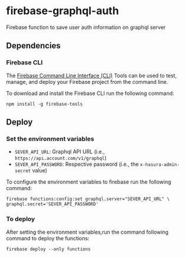 # firebase-graphql-auth

Firebase function to save user auth information on graphql server

## Dependencies

### Firebase CLI

The [Firebase Command Line Interface (CLI)](https://github.com/firebase/firebase-tools) Tools can be used to test, manage, and deploy your Firebase project from the command line.

To download and install the Firebase CLI run the following command:

```
npm install -g firebase-tools
```

## Deploy

### Set the environment variables

- `SEVER_API_URL`: Graphql API URL (i.e., `https://api.account.com/v1/graphql`)
- `SEVER_API_PASSWORD`: Respective password (i.e., the `x-hasura-admin-secret` value)

To configure the environment variables to firebase run the following command:

```shell
firebase functions:config:set graphql.server="SEVER_API_URL" \
graphql.secret='SEVER_API_PASSWORD'
```

### To deploy

After setting the environment variables,run the command following command to deploy the functions:

```shell
firebase deploy --only functions
```
